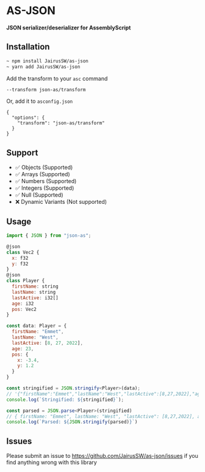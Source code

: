 # AS-JSON

**JSON serializer/deserializer for AssemblyScript**

## Installation

```bash
~ npm install JairusSW/as-json
~ yarn add JairusSW/as-json
```

Add the transform to your `asc` command

```bash
--transform json-as/transform
```

Or, add it to `asconfig.json`

```
{
  "options": {
    "transform": "json-as/transform"
  }
}
```

## Support

- ✅ Objects (Supported)
- ✅ Arrays (Supported)
- ✅ Numbers (Supported)
- ✅ Integers (Supported)
- ✅ Null (Supported)
- ❌ Dynamic Variants (Not supported)

## Usage

```js
import { JSON } from "json-as";

@json
class Vec2 {
  x: f32
  y: f32
}
@json
class Player {
  firstName: string
  lastName: string
  lastActive: i32[]
  age: i32
  pos: Vec2
}

const data: Player = {
  firstName: "Emmet",
  lastName: "West",
  lastActive: [8, 27, 2022],
  age: 23,
  pos: {
    x: -3.4,
    y: 1.2
  }
}

const stringified = JSON.stringify<Player>(data);
// '{"firstName":"Emmet","lastName":"West","lastActive":[8,27,2022],"age":23}'
console.log(`Stringified: ${stringified}`);

const parsed = JSON.parse<Player>(stringified)
// { firstName: "Emmet", lastName: "West", "lastActive": [8,27,2022], age: 23 }
console.log(`Parsed: ${JSON.stringify(parsed)}`)
```

## Issues

Please submit an issue to https://github.com/JairusSW/as-json/issues if you find anything wrong with this library
